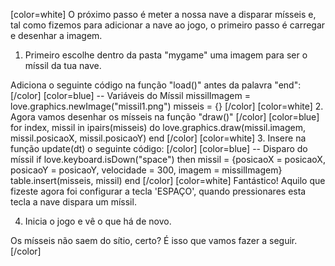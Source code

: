 [color=white]
O próximo passo é meter a nossa nave a disparar mísseis e, tal 
como fizemos para adicionar a nave ao jogo, o primeiro passo é 
carregar e desenhar a imagem.

1. Primeiro escolhe dentro da pasta "mygame" uma imagem para ser 
o míssil da tua nave. 

Adiciona o seguinte código na função "load()" antes da palavra "end":
[/color] [color=blue]
   -- Variáveis do Míssil
    missilImagem = love.graphics.newImage("missil1.png")
    misseis = {}
[/color] [color=white]
2. Agora vamos desenhar os mísseis na função "draw()"
   [/color] [color=blue]
    for index, missil in ipairs(misseis) do
       love.graphics.draw(missil.imagem, missil.posicaoX, missil.posicaoY)
    end
   [/color] [color=white]
3. Insere na função update(dt) o seguinte código:
   [/color] [color=blue]
   -- Disparo do míssil
    if love.keyboard.isDown("space") then
        missil = {posicaoX = posicaoX, posicaoY = posicaoY, velocidade = 300, imagem = missilImagem}
        table.insert(misseis, missil)
    end
   [/color] [color=white]
Fantástico! Aquilo que fizeste agora foi configurar a tecla 'ESPAÇO', 
quando pressionares esta tecla a nave dispara um míssil.


4. Inicia o jogo e vê o que há de novo.

Os mísseis não saem do sítio, certo? É isso que vamos fazer a seguir.
[/color]